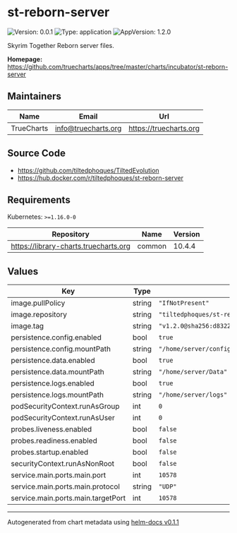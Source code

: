 # st-reborn-server

![Version: 0.0.1](https://img.shields.io/badge/Version-0.0.1-informational?style=flat-square) ![Type: application](https://img.shields.io/badge/Type-application-informational?style=flat-square) ![AppVersion: 1.2.0](https://img.shields.io/badge/AppVersion-1.2.0-informational?style=flat-square)

Skyrim Together Reborn server files.

**Homepage:** <https://github.com/truecharts/apps/tree/master/charts/incubator/st-reborn-server>

## Maintainers

| Name | Email | Url |
| ---- | ------ | --- |
| TrueCharts | info@truecharts.org | https://truecharts.org |

## Source Code

* <https://github.com/tiltedphoques/TiltedEvolution>
* <https://hub.docker.com/r/tiltedphoques/st-reborn-server>

## Requirements

Kubernetes: `>=1.16.0-0`

| Repository | Name | Version |
|------------|------|---------|
| https://library-charts.truecharts.org | common | 10.4.4 |

## Values

| Key | Type | Default | Description |
|-----|------|---------|-------------|
| image.pullPolicy | string | `"IfNotPresent"` |  |
| image.repository | string | `"tiltedphoques/st-reborn-server"` |  |
| image.tag | string | `"v1.2.0@sha256:d8322e41e8d3f3e347eef10c50cce977348b24de6f90c98b78a3b4757f2fde57"` |  |
| persistence.config.enabled | bool | `true` |  |
| persistence.config.mountPath | string | `"/home/server/config"` |  |
| persistence.data.enabled | bool | `true` |  |
| persistence.data.mountPath | string | `"/home/server/Data"` |  |
| persistence.logs.enabled | bool | `true` |  |
| persistence.logs.mountPath | string | `"/home/server/logs"` |  |
| podSecurityContext.runAsGroup | int | `0` |  |
| podSecurityContext.runAsUser | int | `0` |  |
| probes.liveness.enabled | bool | `false` |  |
| probes.readiness.enabled | bool | `false` |  |
| probes.startup.enabled | bool | `false` |  |
| securityContext.runAsNonRoot | bool | `false` |  |
| service.main.ports.main.port | int | `10578` |  |
| service.main.ports.main.protocol | string | `"UDP"` |  |
| service.main.ports.main.targetPort | int | `10578` |  |

----------------------------------------------
Autogenerated from chart metadata using [helm-docs v0.1.1](https://github.com/k8s-at-home/helm-docs/releases/v0.1.1)
